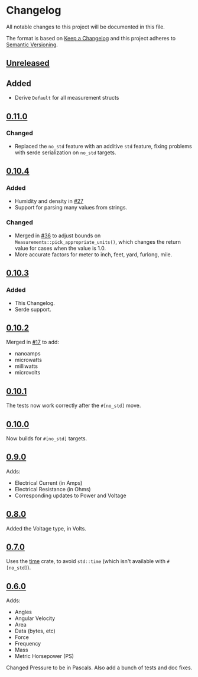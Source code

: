 # Changelog
All notable changes to this project will be documented in this file.

The format is based on [Keep a Changelog](http://keepachangelog.com/en/1.0.0/)
and this project adheres to [Semantic Versioning](http://semver.org/spec/v2.0.0.html).

## [Unreleased]

## Added

- Derive `Default` for all measurement structs

## [0.11.0]

### Changed

- Replaced the `no_std` feature with an additive `std` feature, fixing problems with serde serialization on `no_std` targets.

## [0.10.4]

### Added

- Humidity and density in [#27](https://github.com/rust-embedded-community/rust-measurements/pull/27)
- Support for parsing many values from strings.

### Changed

- Merged in [#36](https://github.com/rust-embedded-community/rust-measurements/pull/36) to adjust bounds on `Measurements::pick_appropriate_units()`, which changes the return value for cases when the value is 1.0.
- More accurate factors for meter to inch, feet, yard, furlong, mile.

## [0.10.3]

### Added
- This Changelog.
- Serde support.

## [0.10.2]

Merged in [#17](https://github.com/rust-embedded-community/rust-measurements/pull/17) to add:

* nanoamps
* microwatts
* milliwatts
* microvolts

## [0.10.1]

The tests now work correctly after the `#[no_std]` move.

## [0.10.0]

Now builds for `#[no_std]` targets.

## [0.9.0]

Adds:

* Electrical Current (in Amps)
* Electrical Resistance (in Ohms)
* Corresponding updates to Power and Voltage

## [0.8.0]

Added the Voltage type, in Volts.

## [0.7.0]

Uses the [time](https://crates.io/crates/time) crate, to avoid `std::time` (which isn't available with `#[no_std]`).

## [0.6.0]

Adds:

* Angles
* Angular Velocity
* Area
* Data (bytes, etc)
* Force
* Frequency
* Mass
* Metric Horsepower (PS)

Changed Pressure to be in Pascals. Also add a bunch of tests and doc fixes.

[Unreleased]: https://github.com/rust-embedded-community/rust-measurements/compare/v0.11.0...HEAD
[0.11.0]: https://github.com/rust-embedded-community/rust-measurements/compare/v0.10.4...v0.11.0
[0.10.4]: https://github.com/rust-embedded-community/rust-measurements/compare/v0.10.3...v0.10.4
[0.10.3]: https://github.com/rust-embedded-community/rust-measurements/compare/v0.10.2...v0.10.3
[0.10.2]: https://github.com/rust-embedded-community/rust-measurements/compare/v0.10.1...v0.10.2
[0.10.1]: https://github.com/rust-embedded-community/rust-measurements/compare/v0.10.0...v0.10.1
[0.10.0]: https://github.com/rust-embedded-community/rust-measurements/compare/v0.9.0...v0.10.0
[0.9.0]: https://github.com/rust-embedded-community/rust-measurements/compare/v0.8.0...v0.9.0
[0.8.0]: https://github.com/rust-embedded-community/rust-measurements/compare/v0.7.0...v0.8.0
[0.7.0]: https://github.com/rust-embedded-community/rust-measurements/compare/v0.6.0...v0.7.0
[0.6.0]: https://github.com/rust-embedded-community/rust-measurements/compare/v0.2.1...v0.6.0
